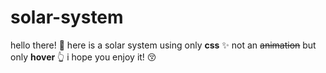 # solar-system
hello there! 👋
       here is a solar system using only **css** ✨
                   not an ~~animation~~ but only __hover__ 👆
i hope you enjoy it! 😚
